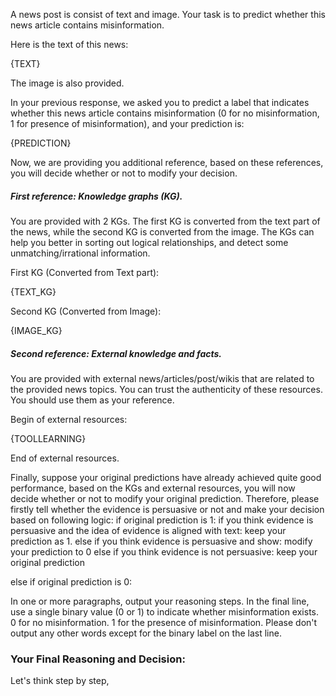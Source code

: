 A news post is consist of text and image. Your task is to predict whether this news article contains misinformation. 

Here is the text of this news:

{TEXT}

The image is also provided.

In your previous response, we asked you to predict a label that indicates whether this news article contains misinformation (0 for no misinformation, 1 for presence of misinformation), and your prediction is:

{PREDICTION}

Now, we are providing you additional reference, based on these references, you will decide whether or not to modify your decision. 

##### First reference: Knowledge graphs (KG).

You are provided with 2 KGs. The first KG is converted from the text part of the news, while the second KG is converted from the image. The KGs can help you better in sorting out logical relationships, and detect some unmatching/irrational information. 

First KG (Converted from Text part):

{TEXT_KG}

Second KG (Converted from Image):

{IMAGE_KG}

##### Second reference: External knowledge and facts.

You are provided with external news/articles/post/wikis that are related to the provided news topics. You can trust the authenticity of these resources. You should use them as your reference. 

Begin of external resources:

{TOOLLEARNING}

End of external resources.

Finally, suppose your original predictions have already achieved quite good performance, based on the KGs and external resources, you will now decide whether or not to modify your original prediction. Therefore, please firstly tell whether the evidence is persuasive or not and make your decision based on following logic:
if original prediction is 1:
    if you think evidence is persuasive and the idea of evidence is aligned with text:
        keep your prediction as 1.
    else if you think evidence is persuasive and show:
        modify your prediction to 0
    else if you think evidence is not persuasive:
         keep your original prediction
    


else if original prediction is 0:


In one or more paragraphs, output your reasoning steps. In the final line, use a single binary value (0 or 1) to indicate whether misinformation exists. 0 for no misinformation. 1 for the presence of misinformation. Please don't output any other words except for the binary label on the last line.

### Your Final Reasoning and Decision:

Let's think step by step, 